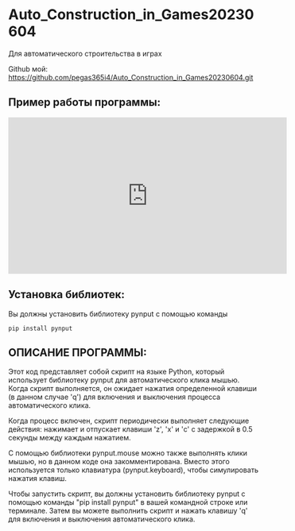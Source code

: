 # Auto_Construction_in_Games20230604
Для автоматического строительства в играх

Github мой: https://github.com/pegas365i4/Auto_Construction_in_Games20230604.git

## Пример работы программы:
<iframe width="560" height="315" src="https://www.youtube.com/embed/ia7vk_FEvVg" title="YouTube video player" frameborder="0" allow="accelerometer; autoplay; clipboard-write; encrypted-media; gyroscope; picture-in-picture; web-share" allowfullscreen></iframe>

## Установка библиотек:
Вы должны установить библиотеку pynput с помощью команды 
```
pip install pynput
```

## ОПИСАНИЕ ПРОГРАММЫ:
Этот код представляет собой скрипт на языке Python, который использует библиотеку pynput для автоматического клика мышью. Когда скрипт выполняется, он ожидает нажатия определенной клавиши (в данном случае 'q') для включения и выключения процесса автоматического клика. 

Когда процесс включен, скрипт периодически выполняет следующие действия: нажимает и отпускает клавиши 'z', 'x' и 'c' с задержкой в 0.5 секунды между каждым нажатием.

С помощью библиотеки pynput.mouse можно также выполнять клики мышью, но в данном коде она закомментирована. Вместо этого используется только клавиатура (pynput.keyboard), чтобы симулировать нажатия клавиш.

Чтобы запустить скрипт, вы должны установить библиотеку pynput с помощью команды "pip install pynput" в вашей командной строке или терминале. Затем вы можете выполнить скрипт и нажать клавишу 'q' для включения и выключения автоматического клика.
